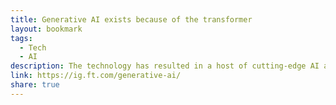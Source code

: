 ```yaml
---
title: Generative AI exists because of the transformer
layout: bookmark
tags:
  - Tech
  - AI
description: The technology has resulted in a host of cutting-edge AI applications — but its real power lies beyond text generation
link: https://ig.ft.com/generative-ai/
share: true
---
```


